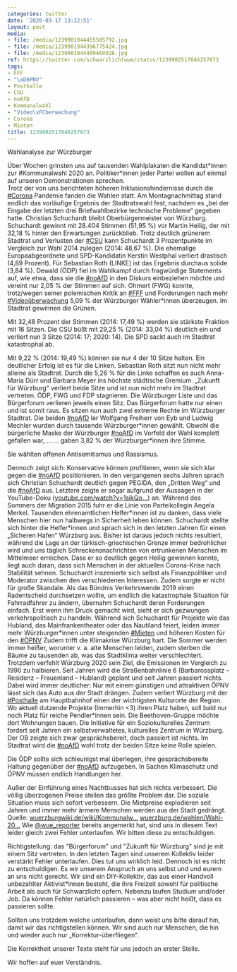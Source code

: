 ```yaml
---
categories: twitter
date: '2020-03-17 13:12:51'
layout: post
media:
- file: /media/1239901944455585792.jpg
- file: /media/1239901944396775424.jpg
- file: /media/1239901944409468928.jpg
ref: https://twitter.com/schwarzlichtwue/status/1239902517846257673
tags:
- FFF
- "\xD6PNV"
- Posthalle
- CSU
- noAfD
- Kommunalwahl
- "Video\xFCberwachung"
- Corona
- Mieten
title: 1239902517846257673
---
```

Wahlanalyse zur Würzburger 

Über Wochen grinsten uns auf tausenden Wahlplakaten die Kandidat\*innen zur #Kommunalwahl 2020 an. Politiker\*innen jeder Partei wollen auf einmal auf unseren Demonstrationen sprechen.  
Trotz der von uns berichteten höheren Inklusionshindernisse durch die [#Corona](/t/corona) Pandemie fanden die Wahlen statt. 
Am Montagnachmittag stand endlich das vorläufige Ergebnis der Stadtratswahl fest, nachdem es „bei der Eingabe der letzten drei Briefwahlbezirke technische Probleme“ gegeben hatte. 
Christian Schuchardt bleibt Oberbürgermeister von Würzburg. Schuchardt gewinnt mit 28.404 Stimmen (51,95 %) vor Martin Heilig, der mit 32,18 % hinter den Erwartungen zurückblieb. 
Trotz deutlich grünerem Stadtrat und Verlusten der [#CSU](/t/csu)  kann Schuchardt 3 Prozentpunkte im Vergleich zur Wahl 2014 zulegen (2014: 48,67 %). 
Die ehemalige Europaabgeordnete und SPD-Kandidatin Kerstin Westphal verliert drastisch (4,89 Prozent). Für Sebastian Roth (LINKE) ist das Ergebnis durchaus solide (3,84 %). 
Dewald (ÖDP) fiel im Wahlkampf durch fragwürdige Statements auf, wie etwa, dass sie die [#noAfD](/t/noafd) in den Diskurs einbeziehen möchte und vereint nur 2,05 % der Stimmen auf sich. 
Ohmert (FWG) konnte, trotz/wegen seiner polemischen Kritik an [#FFF](/t/fff) und Forderungen nach mehr [#Videoüberwachung](/t/videoüberwachung)  5,09 % der Würzburger Wähler\*innen überzeugen. 
Im Stadtrat gewinnen die Grünen.



Mit 32,48 Prozent der Stimmen (2014: 17,49 %) werden sie stärkste Fraktion mit 16 Sitzen. Die CSU büßt mit 29,25 % (2014: 33,04 %) deutlich ein und verliert nun 3 Sitze (2014: 17; 2020: 14). 
Die SPD sackt auch im Stadtrat katastrophal ab.



Mit 9,22 % (2014: 19,49 %) können sie nur 4 der 10 Sitze halten. Ein deutlicher Erfolg ist es für die Linken. Sebastian Roth sitzt nun nicht mehr alleine als Stadtrat. 
Durch die 5,26 % für die Linke schaffen es auch Anna-Maria Dürr und Barbara Meyer ins höchste städtische Gremium. „Zukunft für Würzburg“ verliert beide Sitze und ist nun nicht mehr im Stadtrat vertreten. ÖDP, FWG und FDP stagnieren. 
Die Würzburger Liste und das Bürgerforum verlieren jeweils einen Sitz. Das Bürgerforum hatte nur einen und ist somit raus. 
Es sitzen nun auch zwei extreme Rechte im Würzburger Stadtrat. Die beiden [#noAfD](/t/noafd) ler Wolfgang Freiherr von Eyb und Ludwig Mechler wurden durch tausende Würzburger\*innen gewählt. Obwohl die bürgerliche Maske der Würzburger [#noAfD](/t/noafd) im Vorfeld der Wahl komplett gefallen war, … 
… gaben 3,82 % der Würzburger\*innen ihre Stimme.



Sie wählten offenen Antisemitismus und Rassismus. 



Dennoch zeigt sich: Konservative können profitieren, wenn sie sich klar gegen die [#noAfD](/t/noafd) positionieren. 
In den vergangenen sechs Jahren sprach sich Christian Schuchardt deutlich gegen PEGIDA, den „Dritten Weg“ und die [#noAfD](/t/noafd) aus. Letztere zeigte er sogar aufgrund der Aussagen in der YouTube-Doku ([youtube.com/watch?v=1sikQo…](https://www.youtube.com/watch?v=1sikQo0KKCc)) an. 
Während des Sommers der Migration 2015 fuhr er die Linie von Parteikollegin Angela Merkel. Tausenden ehrenamtlichen Helfer\*innen ist zu danken, dass viele Menschen hier nun halbwegs in Sicherheit leben können. 
Schuchardt stellte sich hinter die Helfer\*innen und sprach sich in den letzten Jahren für einen „Sicheren Hafen“ Würzburg aus. 
Bisher ist daraus jedoch nichts resultiert, während die Lage an der türkisch-griechischen Grenze immer bedrohlicher wird und uns täglich Schreckensnachrichten von ertrunkenen Menschen im Mittelmeer erreichen. 
Dass er so deutlich gegen Heilig gewinnen konnte, liegt auch daran, dass sich Menschen in der aktuellen Corona-Krise nach Stabilität sehnen. Schuchardt inszenierte sich selbst als Finanzpolitiker und Moderator zwischen den verschiedenen Interessen. 
Zudem sorgte er nicht für große Skandale. Als das Bündnis Verkehrswende 2019 einen Radentscheid durchsetzen wollte, um endlich die katastrophale Situation für Fahrradfahrer zu ändern, übernahm Schuchardt deren Forderungen einfach. 
Erst wenn ihm Druck gemacht wird, sieht er sich gezwungen verkehrspolitisch zu handeln. 
Während sich Schuchardt für Projekte wie das Hubland, das Mainfrankentheater oder das Nautiland feiert, leiden immer mehr Würzburger\*innen unter steigenden [#Mieten](/t/mieten) und höheren Kosten für den [#ÖPNV](/t/öpnv)  Zudem trifft die Klimakrise Würzburg hart. 
Die Sommer werden immer heißer, worunter v. a. alte Menschen leiden, zudem sterben die Bäume zu tausenden ab, was das Stadtklima weiter verschlechtert. Trotzdem verfehlt Würzburg 2020 sein Ziel, die Emissionen im Vergleich zu 1990 zu halbieren. 
Seit Jahren wird die Straßenbahnlinie 6 (Barbarossplatz – Residenz – Frauenland – Hubland) geplant und seit Jahren passiert nichts. Dabei wird immer deutlicher: Nur mit einem günstigen und attraktiven ÖPNV lässt sich das Auto aus der Stadt drängen. 
Zudem verliert Würzburg mit der [#Posthalle](/t/posthalle) am Hauptbahnhof einen der wichtigsten Kulturorte der Region. Wo aktuell dutzende Projekte (Immerhin &lt;3) ihren Platz haben, soll bald nur noch Platz für reiche Pendler\*innen sein. Die Beethoven-Gruppe möchte dort Wohnungen bauen. 
Die Initiative für ein Soziokulturelles Zentrum fordert seit Jahren ein selbstverwaltetes, kulturelles Zentrum in Würzburg. Der OB zeigte sich zwar gesprächsbereit, doch passiert ist nichts. 
Im Stadtrat wird die [#noAfD](/t/noafd) wohl trotz der beiden Sitze keine Rolle spielen.



Die ÖDP sollte sich schleunigst mal überlegen, ihre gesprächsbereite Haltung gegenüber der [#noAfD](/t/noafd) aufzugeben. 
In Sachen Klimaschutz und ÖPNV müssen endlich Handlungen her.



Außer der Einführung eines Nachtbusses hat sich nichts verbessert. 
Die völlig überzogenen Preise stellen das größte Problem dar. Die soziale Situation muss sich sofort verbessern. Die Mietpreise explodieren seit Jahren und immer mehr ärmere Menschen werden aus der Stadt gedrängt. 
Quelle: [wuerzburgwiki.de/wiki/Kommunalw…](https://wuerzburgwiki.de/wiki/Kommunalwahl_2014) [wuerzburg.de/wahlen/Wahl-20…](https://www.wuerzburg.de/wahlen/Wahl-2020-03-15/09663000/html5/) 
Wie [@wue_reporter](https://twitter.com/wue_reporter) bereits angemerkt hat, sind uns in diesem Text leider gleich zwei Fehler unterlaufen. Wir bitten diese zu entschuldigen. 

Richtigstellung: das "Bürgerforum" und "Zukunft für Würzburg" sind je mit einem Sitz vertreten. 
In den letzten Tagen sind unserem Kollektiv leider verstärkt Fehler unterlaufen. Dies tut uns wirklich leid. Dennoch ist es nicht zu entschuldigen. Es wir unserem Anspruch an uns selbst und und eurem an uns nicht gerecht. 
Wir sind ein DIY-Kollektiv, das aus einer Handvoll unbezahlter Aktivist\*innen besteht, die ihre Freizeit sowohl für politische Arbeit als auch für Schwarzlicht opfern. Nebenzu laufen Studium und/oder Job. 
Da können Fehler natürlich passieren – was aber nicht heißt, dass es passieren sollte.

Sollten uns trotzdem welche unterlaufen, dann weist uns bitte darauf hin, damit wir das richtigstellen können. 
Wir sind auch nur Menschen, die hin und wieder auch nur „Korrektur-überfliegen“.

Die Korrektheit unserer Texte steht für uns jedoch an erster Stelle. 

Wir hoffen auf euer Verständnis. 